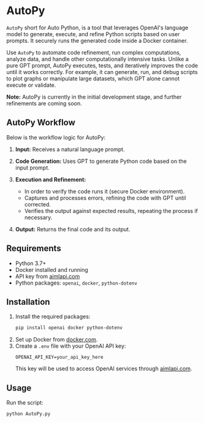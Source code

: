 # AutoPy

`AutoPy` short for Auto Python, is a tool that leverages OpenAI's language model to generate, execute, and refine Python scripts based on user prompts. It securely runs the generated code inside a Docker container.

Use `AutoPy` to automate code refinement, run complex computations, analyze data, and handle other computationally intensive tasks. Unlike a pure GPT prompt, AutoPy executes, tests, and iteratively improves the code until it works correctly. For example, it can generate, run, and debug scripts to plot graphs or manipulate large datasets, which GPT alone cannot execute or validate.



**Note:** AutoPy is currently in the initial development stage, and further refinements are coming soon.

## AutoPy Workflow

Below is the workflow logic for AutoPy:

1. **Input:** Receives a natural language prompt.

2. **Code Generation:** Uses GPT to generate Python code based on the input prompt.

3. **Execution and Refinement:**
   - In order to verify the code runs it (secure Docker environment).
   - Captures and processes errors, refining the code with GPT until corrected.
   - Verifies the output against expected results, repeating the process if necessary.

4. **Output:** Returns the final code and its output.

## Requirements
- Python 3.7+
- Docker installed and running
- API key from [aimlapi.com](https://aimlapi.com)
- Python packages: `openai`, `docker`, `python-dotenv`

## Installation
1. Install the required packages:
    ```bash
    pip install openai docker python-dotenv
    ```
2. Set up Docker from [docker.com](https://www.docker.com/).
3. Create a `.env` file with your OpenAI API key:
    ```env
    OPENAI_API_KEY=your_api_key_here
    ```
    This key will be used to access OpenAI services through [aimlapi.com](https://aimlapi.com).

## Usage
Run the script:
```bash
python AutoPy.py
